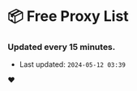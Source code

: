 # :package: Free Proxy List
### Updated every 15 minutes.

- Last updated: `2024-05-12 03:39`

:heart:
